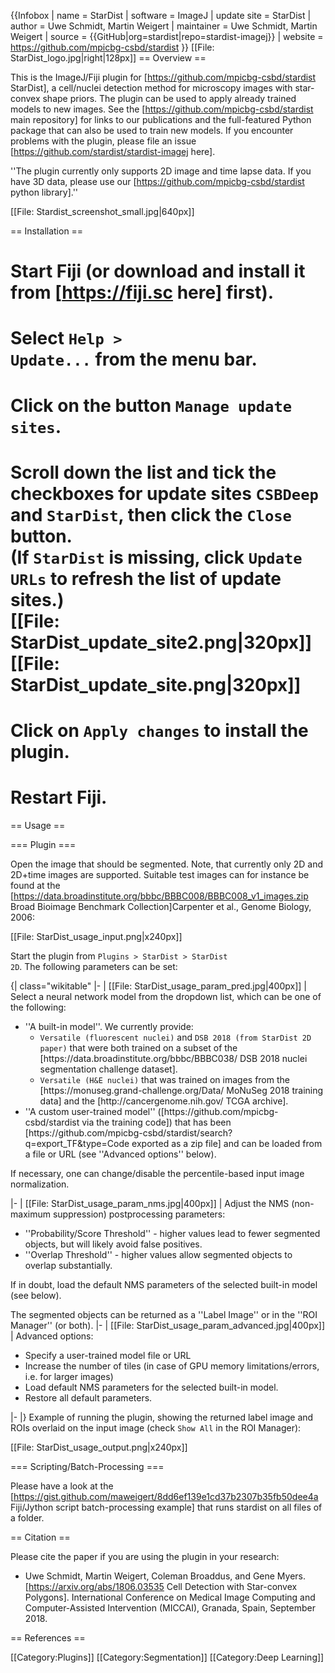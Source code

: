 {{Infobox
| name                   = StarDist
| software                   = ImageJ
| update site          = StarDist
| author                 = Uwe Schmidt, Martin Weigert
| maintainer           = Uwe Schmidt, Martin Weigert
| source                 = {{GitHub|org=stardist|repo=stardist-imagej}}
| website               = https://github.com/mpicbg-csbd/stardist
}}
[[File: StarDist_logo.jpg|right|128px]]
== Overview == 

This is the ImageJ/Fiji plugin for [https://github.com/mpicbg-csbd/stardist StarDist], a cell/nuclei detection method for microscopy images with star-convex shape priors.
The plugin can be used to apply already trained models to new images. 
See the [https://github.com/mpicbg-csbd/stardist main repository] for links to our publications and the full-featured Python package that can also be used to train new models. If you encounter problems with the plugin, please file an issue [https://github.com/stardist/stardist-imagej here].

''The plugin currently only supports 2D image and time lapse data. If you have 3D data, please use our [https://github.com/mpicbg-csbd/stardist python library].''

[[File: Stardist_screenshot_small.jpg|640px]]

== Installation ==

# Start Fiji (or download and install it from [https://fiji.sc here] first).
# Select <code>Help > Update...</code> from the menu bar.
# Click on the button <code>Manage update sites</code>.
# Scroll down the list and tick the checkboxes for update sites <code>CSBDeep</code> and <code>StarDist</code>, then click the <code>Close</code> button.<br />(If <code>StarDist</code> is missing, click <code>Update URLs</code> to refresh the list of update sites.)<br />[[File: StarDist_update_site2.png|320px]][[File: StarDist_update_site.png|320px]]
# Click on <code>Apply changes</code> to install the plugin.
# Restart Fiji.

== Usage ==

=== Plugin === 

Open the image that should be segmented. Note, that currently only 2D and 2D+time images are supported. Suitable test images can for instance be found at the [https://data.broadinstitute.org/bbbc/BBBC008/BBBC008_v1_images.zip Broad Bioimage Benchmark Collection]<ref>Carpenter et al., Genome Biology, 2006</ref>:

[[File: StarDist_usage_input.png|x240px]]

Start the plugin from <code>Plugins > StarDist > StarDist 2D</code>. The following parameters can be set:

{| class="wikitable"
|-
| [[File: StarDist_usage_param_pred.jpg|400px]]
| Select a neural network model from the dropdown list, which can be one of the following:
<ul>
<li>''A built-in model''. We currently provide:
<ul>
<li><code>Versatile (fluorescent nuclei)</code> and <code>DSB 2018 (from StarDist 2D paper)</code> that were both trained on a subset of the [https://data.broadinstitute.org/bbbc/BBBC038/ DSB 2018 nuclei segmentation challenge dataset].
<li><code>Versatile (H&E nuclei)</code> that was trained on images from the [https://monuseg.grand-challenge.org/Data/ MoNuSeg 2018 training data] and the [http://cancergenome.nih.gov/ TCGA archive].
</ul>
<li>''A custom user-trained model'' ([https://github.com/mpicbg-csbd/stardist via the training code]) that has been [https://github.com/mpicbg-csbd/stardist/search?q=export_TF&type=Code exported as a zip file] and can be loaded from a file or URL (see ''Advanced options'' below).
</ul>
If necessary, one can change/disable the percentile-based input image normalization.

|-
| [[File: StarDist_usage_param_nms.jpg|400px]]
| Adjust the NMS (non-maximum suppression) postprocessing parameters: <ul> <li> ''Probability/Score Threshold'' - higher values lead to fewer segmented objects, but will likely avoid false positives. <li> ''Overlap Threshold'' - higher values allow segmented objects to overlap substantially.</ul> 
If in doubt, load the default NMS parameters of the selected built-in model (see below).

The segmented objects can be returned as a ''Label Image'' or in the ''ROI Manager'' (or both).
|- 
| [[File: StarDist_usage_param_advanced.jpg|400px]]
| Advanced options: <ul><li> Specify a user-trained model file or URL <li>  Increase the number of tiles (in case of GPU memory limitations/errors, i.e. for larger images) <li> Load default NMS parameters for the selected built-in model. <li> Restore all default parameters.</ul>
|-
|}
Example of running the plugin, showing the returned label image and ROIs overlaid on the input image (check <code>Show All</code> in the ROI Manager):
 
[[File: StarDist_usage_output.png|x240px]]

=== Scripting/Batch-Processing === 

Please have a look at the  [https://gist.github.com/maweigert/8dd6ef139e1cd37b2307b35fb50dee4a Fiji/Jython script batch-processing example] that runs stardist on all  files of a folder. 

== Citation ==

Please cite the paper if you are using the plugin in your research:

* Uwe Schmidt, Martin Weigert, Coleman Broaddus, and Gene Myers. [https://arxiv.org/abs/1806.03535 Cell Detection with Star-convex Polygons]. International Conference on Medical Image Computing and Computer-Assisted Intervention (MICCAI), Granada, Spain, September 2018.

== References ==

[[Category:Plugins]] [[Category:Segmentation]] [[Category:Deep Learning]]
